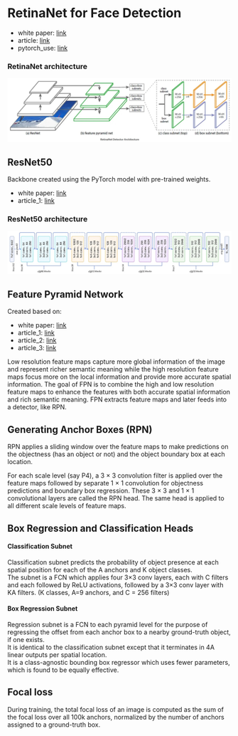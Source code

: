 # RetinaNet for Face Detection
* white paper: [link](https://arxiv.org/pdf/1708.02002v2.pdf)
* article: [link](https://towardsdatascience.com/review-retinanet-focal-loss-object-detection-38fba6afabe4)
* pytorch_use: [link](https://pytorch.org/vision/stable/models/generated/torchvision.models.detection.retinanet_resnet50_fpn.html#torchvision.models.detection.retinanet_resnet50_fpn)

### RetinaNet architecture 
![images](data/images/retinanet_arch.jpg)

## ResNet50
Backbone created using the PyTorch model with pre-trained weights. 
* white paper: [link](https://www.cv-foundation.org/openaccess/content_cvpr_2016/papers/He_Deep_Residual_Learning_CVPR_2016_paper.pdf)
* article_1: [link](https://towardsdatascience.com/review-resnet-winner-of-ilsvrc-2015-image-classification-localization-detection-e39402bfa5d8)

### ResNet50 architecture
![images](data/images/resnet_arch.jpg)

## Feature Pyramid Network
Created based on:
* white paper: [link](https://openaccess.thecvf.com/content_cvpr_2017/papers/Lin_Feature_Pyramid_Networks_CVPR_2017_paper.pdf)
* article_1: [link](https://jonathan-hui.medium.com/understanding-feature-pyramid-networks-for-object-detection-fpn-45b227b9106c)
* article_2: [link](https://towardsdatascience.com/review-fpn-feature-pyramid-network-object-detection-262fc7482610)
* article_3: [link](https://medium.com/@freshtechyy/fusing-backbone-features-using-feature-pyramid-network-fpn-c652aa6a264b)

Low resolution feature maps capture more global information of the image and represent richer semantic meaning while the high resolution feature maps focus more on the local information and provide more accurate spatial information. 
The goal of FPN is to combine the high and low resolution feature maps to enhance the features with both accurate spatial information and rich semantic meaning. 
FPN extracts feature maps and later feeds into a detector, like RPN.

## Generating Anchor Boxes (RPN)
RPN applies a sliding window over the feature maps to make predictions on the objectness (has an object or not) and the object boundary box at each location.

For each scale level (say P4), a 3 × 3 convolution filter is applied over the feature maps followed by separate 1 × 1 convolution for objectness predictions and boundary box regression. These 3 × 3 and 1 × 1 convolutional layers are called the RPN head. The same head is applied to all different scale levels of feature maps.

## Box Regression and Classification Heads
#### Classification Subnet
Classification subnet predicts the probability of object presence at each spatial position for each of the A anchors and K object classes. <br>
The subnet is a FCN which applies four 3×3 conv layers, each with C filters and each followed by ReLU activations, followed by a 3×3 conv layer with KA filters. (K classes, A=9 anchors, and C = 256 filters)

#### Box Regression Subnet
Regression subnet is a FCN to each pyramid level for the purpose of regressing the offset from each anchor box to a nearby ground-truth object, if one exists. <br>
It is identical to the classification subnet except that it terminates in 4A linear outputs per spatial location. <br>
It is a class-agnostic bounding box regressor which uses fewer parameters, which is found to be equally effective.

## Focal loss
During training, the total focal loss of an image is computed as the sum of the focal loss over all 100k anchors, normalized by the number of anchors assigned to a ground-truth box.